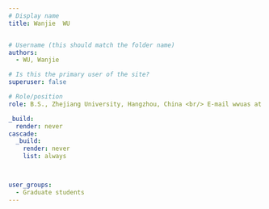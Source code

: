 ```yaml
---
# Display name
title: Wanjie  WU


# Username (this should match the folder name)
authors:
  - WU, Wanjie

# Is this the primary user of the site?
superuser: false

# Role/position
role: B.S., Zhejiang University, Hangzhou, China <br/> E-mail wwuas at connect.ust.hk

_build:
  render: never
cascade:
  _build:
    render: never
    list: always



user_groups:
  - Graduate students
---
```

